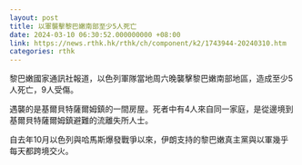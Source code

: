 ```yaml
---
layout: post
title: 以軍襲擊黎巴嫩南部至少5人死亡
date: 2024-03-10 06:30:52.000000000 +08:00
link: https://news.rthk.hk/rthk/ch/component/k2/1743944-20240310.htm
categories: rthk
---
```


黎巴嫩國家通訊社報道，以色列軍隊當地周六晚襲擊黎巴嫩南部地區，造成至少5人死亡，9人受傷。

遇襲的是基爾貝特薩爾姆鎮的一間房屋。死者中有4人來自同一家庭，是從邊境到基爾貝特薩爾姆鎮避難的流離失所人士。

自去年10月以色列與哈馬斯爆發戰爭以來，伊朗支持的黎巴嫩真主黨與以軍幾乎每天都跨境交火。
